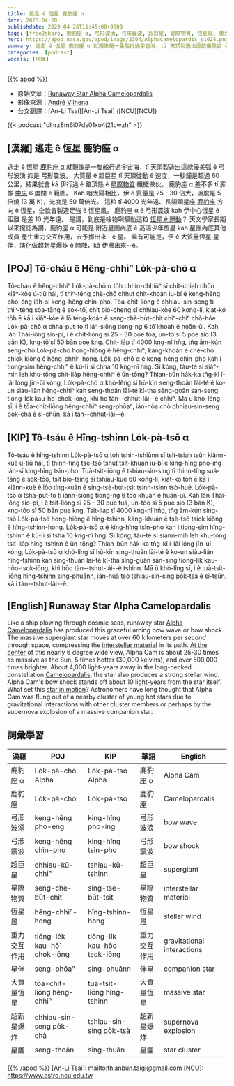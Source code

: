 ```yaml
---
title: 逃走 ê 恆星 鹿豹座 α
date: 2023-04-28
publishdate: 2023-04-28T11:45:00+0800
tags: [free2share, 鹿豹座 α, 弓形波湧, 弓形震波, 超巨星, 星際物質, 恆星風, 重力交互作用, 星伴, 大質量恆星, 超新星爆炸, 星團]
hero: https://apod.nasa.gov/apod/image/2304/AlphaCamelopardis_s1024.png
summary: 逃走 ê 恆星 鹿豹座 α 就親像是一隻船行過宇宙海，tī 天頂製造出這款優美弧 ê 弓形波湧 抑是 弓形震波。
categories: [podcast]
vocals: [阿綠]
---
```


{{% apod %}}

- 原始文章：[Runaway Star Alpha Camelopardalis](https://apod.nasa.gov/apod/ap230428.html)
- 影像來源：[André Vilhena](https://www.astrobin.com/users/AndreVilhena/)
- 台文翻譯：[An-Li Tsai][An-Li Tsai] ([NCU][NCU])

{{< podcast "clhrz8m6i07ds01xo4j21cwzh" >}}

## [漢羅] 逃走 ê 恆星 鹿豹座 α
逃走 ê 恆星 [鹿豹座 α][Alpha Camelopardalis] 就親像是一隻船行過宇宙海，tī 天頂製造出這款優美弧 ê 弓形波湧 抑是 弓形震波。
大質量 ê 超巨星 tī 天頂徙動 ê 速度，一秒鐘是超過 60 公里，結果就會 kā 伊行過 ê 路頂懸 ê [星際物質][interstellar material] 櫼櫼做伙。
鹿豹座 α 差不多 tī 影像 [中央][At the center] 6 度闊 ê 範圍。
Kah 咱太陽相比，伊 ê 質量是 25 - 30 倍大，溫度是 5 倍燒 (3 萬 K)，光度是 50 萬倍光。
這粒 tī 4000 光年遠、長頷頸星座 [鹿豹座][Camelopardalis] 方向 ê 恆星，仝款會製造足強 ê 恆星風。
鹿豹座 α ê 弓形震波 kah 伊中心恆星 ê 距離 是差 10 光年遠。
是講，到底是啥物咧驅動這粒 [恆星 ê 運動][star in motion]？
天文學家長期以來攏認為講，鹿豹座 α 可能是 附近星團內底 ê 高溫少年恆星 kah 星團內底其他成員 產生重力交互作用，去予擲出來--ê 星。
嘛有可能是，伊 ê 大質量恆星 星伴，演化做超新星爆炸 ê 時陣，kā 伊擲出來--ê。

## [POJ] Tô-cháu ê Hêng-chhiⁿ Lo̍k-pà-chō α
Tô-cháu ê hêng-chhiⁿ Lo̍k-pà-chō α to̍h chhin-chhiūⁿ sī chi̍t-chiah chûn kiâⁿ-kòe ú-tiū hái, tī thiⁿ-téng chè-chō chhut chit-khoán iu-bí ê keng-hêng pho-éng ia̍h-sī keng-hêng chìn-pho.
Tōa-chit-liōng ê chhiau-sin-seng tī thiⁿ-téng sóa-tāng ê sok-tō͘, chi̍t bió-cheng sī chhiau-kòe 60 kong-lí, kiat-kó to̍h ē kā i kiâⁿ-kòe ê lō͘ téng-koân ê seng-chè-bu̍t-chit chiⁿ-chiⁿ chò-hóe.
Lo̍k-pà-chō α chha-put-to tī iáⁿ-siōng tiong-ng 6 tō͘ khoah ê hoān-ûi.
Kah lán Thài-iông sio-pí, i ê chit-liōng sī 25 - 30 poe tōa, un-tō͘ sī 5 poe sio (3 bān K), kng-tō͘ sī 50 bān poe kng.
Chit-lia̍p tī 4000 kng-nî hn̄g, tn̂g ām-kún seng-chō Lo̍k-pà-chō hong-hiòng ê hêng-chhiⁿ, kāng-khoán ē chè-chō chiok kiông ê hêng-chhiⁿ-hong.
Lo̍k-pà-chō α ê keng-hêng chìn-pho kah i tiong-sim hêng-chhiⁿ ê kū-lī sī chha 10 kng-nî hn̄g.
Sī kóng, tàu-té sī siáⁿ-mi̍h leh khu-tōng chit-lia̍p hêng-chhiⁿ ê ūn-tōng?
Thian-bûn ha̍k-ka tn̂g-kî í-lâi lóng jīn-ûi kóng, Lo̍k-pà-chō α khó-lêng sī hù-kīn seng-thoân lāi-té ê ko-un siàu-liân hêng-chhiⁿ kah seng-thoân lāi-té kî-tha sêng-goân  sán-seng tiōng-le̍k kau-hō͘-chok-iōng, khì hō͘ tàn--chhut-lâi--ê chhiⁿ.
Mā ū khó-lêng sī, i ê tōa-chit-liōng hêng-chhiⁿ seng-phōaⁿ, ián-hòa chò chhiau-sin-seng po̍k-chà ê sî-chūn, kā i tàn--chhut-lâi--ê.

## [KIP] Tô-tsáu ê Hîng-tshinn Lo̍k-pà-tsō α
Tô-tsáu ê hîng-tshinn Lo̍k-pà-tsō α to̍h tshin-tshiūnn sī tsi̍t-tsiah tsûn kiânn-kuè ú-tiū hái, tī thinn-tíng tsè-tsō tshut tsit-khuán iu-bí ê king-hîng pho-íng ia̍h-sī king-hîng tsìn-pho.
Tuā-tsit-liōng ê tshiau-sin-sing tī thinn-tíng suá-tāng ê sok-tōo, tsi̍t bió-tsing sī tshiau-kuè 60 kong-lí, kiat-kó to̍h ē kā i kiânn-kuè ê lōo tíng-kuân ê sing-tsè-bu̍t-tsit tsinn-tsinn tsò-hué.
Lo̍k-pà-tsō α tsha-put-to tī iánn-siōng tiong-ng 6 tōo khuah ê huān-uî.
Kah lán Thài-iông sio-pí, i ê tsit-liōng sī 25 - 30 pue tuā, un-tōo sī 5 pue sio (3 bān K), kng-tōo sī 50 bān pue kng.
Tsit-lia̍p tī 4000 kng-nî hn̄g, tn̂g ām-kún sing-tsō Lo̍k-pà-tsō hong-hiòng ê hîng-tshinn, kāng-khuán ē tsè-tsō tsiok kiông ê hîng-tshinn-hong.
Lo̍k-pà-tsō α ê king-hîng tsìn-pho kah i tiong-sim hîng-tshinn ê kū-lī sī tsha 10 kng-nî hn̄g.
Sī kóng, tàu-té sī siánn-mi̍h leh khu-tōng tsit-lia̍p hîng-tshinn ê ūn-tōng?
Thian-bûn ha̍k-ka tn̂g-kî í-lâi lóng jīn-uî kóng, Lo̍k-pà-tsō α khó-lîng sī hù-kīn sing-thuân lāi-té ê ko-un siàu-liân hîng-tshinn kah sing-thuân lāi-té kî-tha sîng-guân  sán-sing tiōng-li̍k kau-hōo-tsok-iōng, khì hōo tàn--tshut-lâi--ê tshinn.
Mā ū khó-lîng sī, i ê tuā-tsit-liōng hîng-tshinn sing-phuānn, ián-huà tsò tshiau-sin-sing po̍k-tsà ê sî-tsūn, kā i tàn--tshut-lâi--ê.

## [English] Runaway Star Alpha Camelopardalis
Like a ship plowing through cosmic seas, runaway star [Alpha Camelopardalis][Alpha Camelopardalis] has produced this graceful arcing bow wave or bow shock.
The massive supergiant star moves at over 60 kilometers per _second_ through space, compressing the [interstellar material][interstellar material] in its path.
[At the center][At the center] of this nearly 6 degree wide view, Alpha Cam is about 25-30 times as massive as the Sun, 5 times hotter (30,000 kelvins), and over 500,000 times brighter.
About 4,000 light-years away in the long-necked constellation [Camelopardalis][Camelopardalis], the star also produces a strong stellar wind.
Alpha Cam's bow shock stands off about 10 light-years from the star itself.
What set this [star in motion][star in motion]?
Astronomers have long thought that Alpha Cam was flung out of a nearby cluster of young hot stars due to gravitational interactions with other cluster members or perhaps by the supernova explosion of a massive companion star.

## 詞彙學習

|漢羅|POJ|KIP|華語|English|
|-|-|-|-|-|
|鹿豹座 α|Lo̍k-pà-chō Alpha|Lo̍k-pà-tsō Alpha|鹿豹座 α|Alpha Cam|
|鹿豹座|Lo̍k-pà-chō|Lo̍k-pà-tsō|鹿豹座|Camelopardalis|
|弓形波湧|keng-hêng pho-éng|king-hîng pho-íng|弓形波浪|bow wave|
|弓形震波|keng-hêng chìn-pho|king-hîng tsìn-pho|弓形震波|bow shock|
|超巨星|chhiau-kū-chhiⁿ|tshiau-kū-tshinn|超巨星|supergiant|
|星際物質|seng-chè-bu̍t-chit|sing-tsè-bu̍t-tsit|星際物質|interstellar material|
|恆星風|hêng-chhiⁿ-hong|hîng-tshinn-hong|恆星風|stellar wind|
|重力交互作用|tiōng-le̍k kau-hō͘-chok-iōng|tiōng-li̍k kau-hōo-tsok-iōng|重力交互作用|gravitational interactions|
|星伴|seng-phōaⁿ|sing-phuānn|伴星|companion star|
|大質量恆星|tōa-chit-liōng hêng-chhiⁿ|tuā-tsit-liōng hîng-tshinn|大質量恆星|massive star|
|超新星爆炸|chhiau-sin-seng po̍k-chà|tshiau-sin-sing po̍k-tsà|超新星爆炸|supernova explosion|
|星團|seng-thoân|sing-thuân|星團|star cluster|

{{% /apod %}}
[An-Li Tsai]: mailto:thianbun.taigi@gmail.com
[NCU]: https://www.astro.ncu.edu.tw

[copyright]: https://apod.nasa.gov/apod/fap/lib/about_apod.html#srapply
[License]: https://creativecommons.org/licenses/by/2.0/

[Alpha Camelopardalis]:http://stars.astro.illinois.edu/sow/alphacam.html
[interstellar material]:http://www-ssg.sr.unh.edu/ism/what1.html
[At the center]:https://www.astrobin.com/btpfxw/B/
[Camelopardalis]:https://en.wikipedia.org/wiki/Camelopardalis
[star in motion]:https://www.nasa.gov/mission_pages/WISE/news/wise20110310.html

